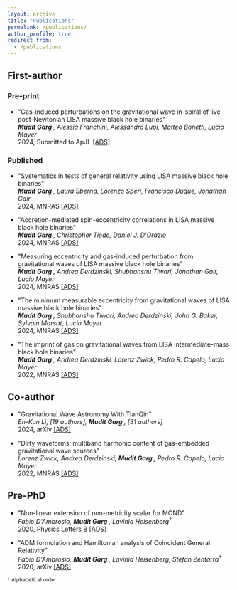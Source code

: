 ```yaml
---
layout: archive
title: "Publications"
permalink: /publications/
author_profile: true
redirect_from: 
  - /publications
---
```

## First-author

### Pre-print

* "Gas-induced perturbations on the gravitational wave in-spiral of live post-Newtonian LISA massive black hole binaries"<br>
<i><b> Mudit Garg </b>, Alessia Franchini, Alessandro Lupi, Matteo Bonetti, Lucio Mayer<br></i>
2024, Submitted to ApJL <a href = "https://ui.adsabs.harvard.edu/abs/2024arXiv241017305G/abstract"  target="_blank"> [ADS] </a>

### Published

* "Systematics in tests of general relativity using LISA massive black hole binaries"<br>
<i><b> Mudit Garg </b>, Laura Sberna, Lorenzo Speri, Francisco Duque, Jonathan Gair<br></i>
2024, MNRAS <a href = "https://ui.adsabs.harvard.edu/abs/2024arXiv241002910G/abstract"  target="_blank"> [ADS] </a>

* "Accretion-mediated spin-eccentricity correlations in LISA massive black hole binaries"<br>
<i><b> Mudit Garg </b>, Christopher Tiede, Daniel J. D'Orazio<br></i>
2024, MNRAS <a href = "https://ui.adsabs.harvard.edu/abs/2024arXiv240504411G/abstract"  target="_blank"> [ADS] </a>

* "Measuring eccentricity and gas-induced perturbation from gravitational waves of LISA massive black hole binaries"<br>
<i><b> Mudit Garg </b>, Andrea Derdzinski, Shubhanshu Tiwari, Jonathan Gair, Lucio Mayer<br></i>
2024, MNRAS <a href = "https://ui.adsabs.harvard.edu/abs/2024arXiv240214058G/abstract"  target="_blank"> [ADS] </a>

* "The minimum measurable eccentricity from gravitational waves of LISA massive black hole binaries"<br>
<i><b> Mudit Garg </b>, Shubhanshu Tiwari, Andrea Derdzinski, John G. Baker, Sylvain Marsat, Lucio Mayer<br></i>
2024, MNRAS <a href = "https://ui.adsabs.harvard.edu/abs/2023arXiv230713367G/abstract"  target="_blank"> [ADS] </a>

* "The imprint of gas on gravitational waves from LISA intermediate-mass black hole binaries"<br>
<i><b> Mudit Garg </b>, Andrea Derdzinski, Lorenz Zwick, Pedro R. Capelo, Lucio Mayer<br></i>
2022, MNRAS <a href = "https://ui.adsabs.harvard.edu/abs/2022arXiv220605292G/abstract"  target="_blank"> [ADS] </a>

## Co-author

* "Gravitational Wave Astronomy With TianQin"<br>
<i>En-Kun Li, [19 authors], <b> Mudit Garg </b>, [31 authors]<br></i>
2024, arXiv <a href = "https://ui.adsabs.harvard.edu/abs/2024arXiv240919665L/abstract"  target="_blank"> [ADS] </a>

* "Dirty waveforms: multiband harmonic content of gas-embedded gravitational wave sources"<br>
<i>Lorenz Zwick, Andrea Derdzinski, <b> Mudit Garg </b>, Pedro R. Capelo, Lucio Mayer<br></i>
2022, MNRAS <a href = "https://ui.adsabs.harvard.edu/abs/2022MNRAS.511.6143Z/abstract"  target="_blank"> [ADS] </a>

## Pre-PhD

* "Non-linear extension of non-metricity scalar for MOND"<br>
<i>Fabio D'Ambrosio, <b> Mudit Garg </b>, Lavinia Heisenberg<sup>&dagger;</sup><br></i>
2020, Physics Letters B <a href = "https://ui.adsabs.harvard.edu/abs/2020PhLB..81135970D/abstract"  target="_blank"> [ADS] </a>

* "ADM formulation and Hamiltonian analysis of Coincident General Relativity"<br>
<i>Fabio D'Ambrosio, <b> Mudit Garg </b>, Lavinia Heisenberg, Stefan Zentarra<sup>&dagger;</sup><br></i>
2020, arXiv <a href = "https://ui.adsabs.harvard.edu/abs/2020arXiv200703261D/abstract"  target="_blank"> [ADS] </a>

<small>&dagger; Alphabetical order</small>
